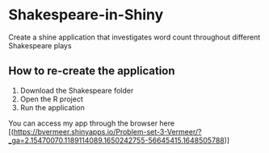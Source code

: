 # Shakespeare-in-Shiny
Create a shine application that investigates word count throughout different Shakespeare plays 

## How to re-create the application
1. Download the Shakespeare folder
2. Open the R project
3. Run the application


You can access my app through the browser here [(https://bvermeer.shinyapps.io/Problem-set-3-Vermeer/?_ga=2.15470070.1189114089.1650242755-56645415.1648505788)]
